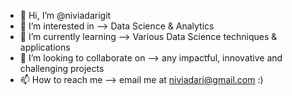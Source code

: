 - 👋 Hi, I’m @niviadarigit
- 👀 I’m interested in --> Data Science & Analytics
- 🌱 I’m currently learning --> Various Data Science techniques & applications
- 💞️ I’m looking to collaborate on --> any impactful, innovative and challenging projects
- 📫 How to reach me --> email me at niviadari@gmail.com :)

<!---
niviadarigit/niviadarigit is a ✨ special ✨ repository because its `README.md` (this file) appears on your GitHub profile.
You can click the Preview link to take a look at your changes.
--->
